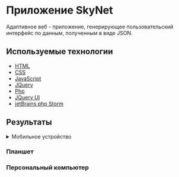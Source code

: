 # Приложение SkyNet

Адаптивное веб - приложение, генерирующее пользовательский интерфейс по данным, полученным в виде JSON.

## Используемые технологии

* [HTML](#) 
* [CSS](#)
* [JavaScript](#)
* [JQuery](#)
* [Php](#)
* [JQuery UI](#)
* [jetBrains php Storm](#)

## Результаты

<details>
    <summary>Мобильное устройство</summary>
    <img src="https://github.com/Kostya-HellCat/Skynet/blob/master/example/sm1.png" alt="small-screen" width="400">
    <img src="https://github.com/Kostya-HellCat/Skynet/blob/master/example/sm2.png" alt="small-screen" width="400">
    <img src="https://github.com/Kostya-HellCat/Skynet/blob/master/example/sm3.png" alt="small-screen" width="400">
</details>

### Планшет

### Персональный компьютер

